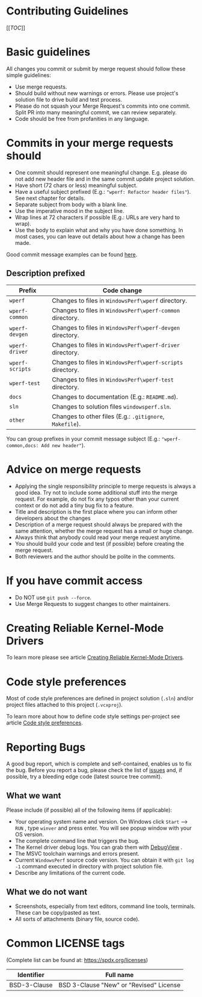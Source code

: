 # Contributing Guidelines

[[_TOC_]]

# Basic guidelines

All changes you commit or submit by merge request should follow these simple guidelines:
* Use merge requests.
* Should build without new warnings or errors. Please use project's solution file to drive build and test process.
* Please do not squash your Merge Request's commits into one commit. Split PR into many meaningful commit, we can review separately.
* Code should be free from profanities in any language.

# Commits in your merge requests should

* One commit should represent one meaningful change. E.g. please do not add new header file and in the same commit update project solution.
* Have short (72 chars or less) meaningful subject.
* Have a useful subject prefixed (E.g.: `"wperf: Refactor header files"`). See next chapter for details.
* Separate subject from body with a blank line.
* Use the imperative mood in the subject line.
* Wrap lines at 72 characters if possible (E.g.: URLs are very hard to wrap).
* Use the body to explain what and why you have done something. In most cases, you can leave out details about how a change has been made.

Good commit message examples can be found [here](https://wiki.openstack.org/wiki/GitCommitMessages#Information_in_commit_messages).

## Description prefixed

| Prefix | Code change |
| -------------- | ----------- |
| `wperf` 			| Changes to files in `WindowsPerf\wperf` directory. |
| `wperf-common` 	| Changes to files in `WindowsPerf\wperf-common` directory. |
| `wperf-devgen` 	| Changes to files in `WindowsPerf\wperf-devgen` directory. |
| `wperf-driver` 	| Changes to files in `WindowsPerf\wperf-driver` directory. |
| `wperf-scripts` 	| Changes to files in `WindowsPerf\wperf-scripts` directory. |
| `wperf-test` 	    | Changes to files in `WindowsPerf\wperf-test` directory. |
| `docs`  			| Changes to documentation (E.g.: `README.md`). |
| `sln` 			| Changes to solution files `windowsperf.sln`. |
| `other` 			| Changes to other files (E.g.: `.gitignore`, `Makefile`). |

You can group prefixes in your commit message subject (E.g.: `"wperf-common,docs: Add new header"`).

# Advice on merge requests

* Applying the single responsibility principle to merge requests is always a good idea. Try not to include some additional stuff into the merge request. For example, do not fix any typos other than your current context or do not add a tiny bug fix to a feature.
* Title and description is the first place where you can inform other developers about the changes
* Description of a merge request should always be prepared with the same attention, whether the merge request has a small or huge change.
* Always think that anybody could read your merge request anytime.
* You should build your code and test (if possible) before creating the merge request.
* Both reviewers and the author should be polite in the comments.

# If you have commit access

* Do NOT use `git push --force`.
* Use Merge Requests to suggest changes to other maintainers.

# Creating Reliable Kernel-Mode Drivers

To learn more please see article [Creating Reliable Kernel-Mode Drivers](https://learn.microsoft.com/en-us/windows-hardware/drivers/kernel/creating-reliable-kernel-mode-drivers).

# Code style preferences

Most of code style preferences are defined in project solution (`.sln`) and/or project files attached to this project (`.vcxproj`).

To learn more about how to define code style settings per-project see article [Code style preferences](https://learn.microsoft.com/en-us/visualstudio/ide/code-styles-and-code-cleanup?view=vs-2022).

# Reporting Bugs

A good bug report, which is complete and self-contained, enables us to fix the bug. Before  you report a bug, please check the list of [issues](https://gitlab.com/groups/Linaro/WindowsPerf/-/issues) and, if possible, try a bleeding edge code (latest source tree commit).
 
## What we want

Please include (if possible) all of the following items (if applicable):
* Your operating system name and version. On Windows click `Start` –> `RUN` , type `winver` and press enter. You will see popup window with your OS version.
* The complete command line that triggers the bug.
* The Kernel driver debug logs. You can grab them with [DebugView](https://learn.microsoft.com/en-us/sysinternals/downloads/debugview) .
* The MSVC toolchain warnings and errors present.
* Current `WindowsPerf` source code version. You can obtain it with `git log -1` command executed in directory with project solution file.
* Describe any limitations of the current code.

## What we do not want

* Screenshots, especially from text editors, command line tools, terminals. These can be copy/pasted as text.
* All sorts of attachments (binary file, source code).

# Common LICENSE tags

(Complete list can be found at: https://spdx.org/licenses)

| Identifier   | Full name |
| ------------ | --------------------------------------- |
| BSD-3-Clause | BSD 3-Clause "New" or "Revised" License |
